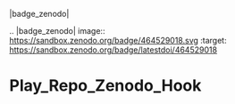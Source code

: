 |badge_zenodo|

.. |badge_zenodo| image:: https://sandbox.zenodo.org/badge/464529018.svg
   :target: https://sandbox.zenodo.org/badge/latestdoi/464529018
   
# Play_Repo_Zenodo_Hook
